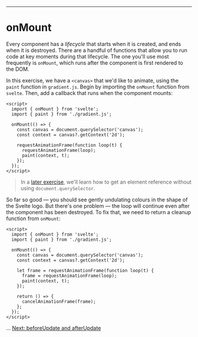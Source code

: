 ------
# **onMount**
Every component has a _lifecycle_ that starts when it is created, and ends when it is destroyed. There are a handful of functions that allow you to run code at key moments during that lifecycle. The one you'll use most frequently is `onMount`, which runs after the component is first rendered to the DOM.

In this exercise, we have a `<canvas>` that we'd like to animate, using the `paint` function in <code data-file="src/routes/part1/lifecycle/onMount/gradient.js">gradient.js</code>. Begin by importing the `onMount` function from `svelte`. Then, add a callback that runs when the component mounts:
```svelte title="src/routes/part1/lifecycle/onMount/+page.svelte" {2, 5-13}
<script>
  import { onMount } from 'svelte';
  import { paint } from './gradient.js';

  onMount(() => {
    const canvas = document.querySelector('canvas');
    const context = canvas?.getContext('2d');

    requestAnimationFrame(function loop(t) {
      requestAnimationFrame(loop);
      paint(context, t);
    });
  });  
</script>
```
> In a [later exercise](https://learn.svelte.dev/tutorial/bind-this), we'll learn how to get an element reference without using `document.querySelector`.

So far so good — you should see gently undulating colours in the shape of the Svelte logo. But there's one problem — the loop will continue even after the component has been destroyed. To fix that, we need to return a cleanup function from `onMount`:
```svelte title="src/routes/part1/lifecycle/onMount/+page.svelte" /let/ /frame = / /return () => {/ /cancelAnimationFrame(frame);/ /};/
<script>
  import { onMount } from 'svelte';
  import { paint } from './gradient.js';

  onMount(() => {
    const canvas = document.querySelector('canvas');
    const context = canvas?.getContext('2d');

    let frame = requestAnimationFrame(function loop(t) {
      frame = requestAnimationFrame(loop);
      paint(context, t);
    });

    return () => {
      cancelAnimationFrame(frame);
    };
  });  
</script>
```
...
<a href="/part1/lifecycle/beforeUpdate-afterUpdate">Next: beforeUpdate and afterUpdate</a>